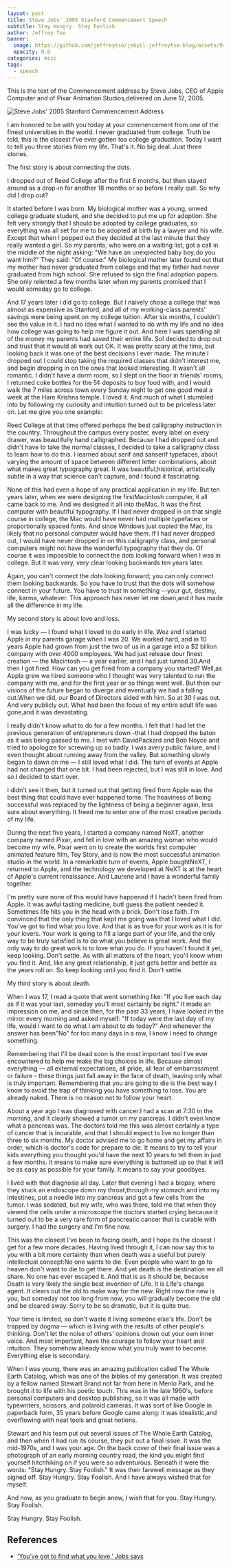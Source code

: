 ```yaml
---
layout: post
title: Steve Jobs' 2005 Stanford Commencement Speech
subtitle: Stay Hungry. Stay Foolish
author: Jeffrey Tse
banner:
  image: https://github.com/jeffreytse/jekyll-jeffreytse-blog/assets/9413601/d0bb5e1e-e969-433d-a79f-3e2e111adb27
  opacity: 0.8
categories: misc
tags:
  - speech
---
```


This is the text of the Commencement address by Steve Jobs, CEO of Apple
Computer and of Pixar Animation Studios,delivered on June 12, 2005.

![Steve Jobs' 2005 Stanford Commencement Address](https://www.youtube.com/watch?v=UF8uR6Z6KLc&style=width:100%)

I am honored to be with you today at your commencement from one of the finest
universities in the world. I never graduated from college. Truth be told, this
is the closest I've ever gotten toa college graduation. Today I want to tell
you three stories from my life. That's it. No big deal. Just three stories.

The first story is about connecting the dots.

I dropped out of Reed College after the first 6 months, but then stayed around
as a drop-in for another 18 months or so before I really quit. So why did I
drop out?

It started before I was born. My biological mother was a young, unwed college
graduate student, and she decided to put me up for adoption. She felt very
strongly that I should be adopted by college graduates, so everything was all
set for me to be adopted at birth by a lawyer and his wife. Except that when
I popped out they decided at the last minute that they really wanted a girl.
So my parents, who were on a waiting list, got a call in the middle of the
night asking: "We have an unexpected baby boy;do you want him?" They said:
"Of course." My biological mother later found out that my mother had never
graduated from college and that my father had never graduated from high
school. She refused to sign the final adoption papers. She only relented a
few months later when my parents promised that I would someday go to college.

And 17 years later I did go to college. But I naively chose a college that was
almost as expensive as Stanford, and all of my working-class parents' savings
were being spent on my college tuition. After six months, I couldn't see the
value in it. I had no idea what I wanted to do with my life and no idea how
college was going to help me figure it out. And here I was spending all of the
money my parents had saved their entire life. SoI decided to drop out and trust
that it would all work out OK. It was pretty scary at the time, but looking
back it was one of the best decisions I ever made. The minute I dropped out I
could stop taking the required classes that didn't interest me, and begin
dropping in on the ones that looked interesting. It wasn't all romantic. I
didn't have a dorm room, so I slept on the floor in friends' rooms, I returned
coke bottles for the 5¢ deposits to buy food with, and I would walk the 7
miles across town every Sunday night to get one good meal a week at the Hare
Krishna temple. I loved it. And much of what I stumbled into by following my
curiosity and intuition turned out to be priceless later on. Let me give you
one example:

Reed College at that time offered perhaps the best calligraphy instruction in
the country. Throughout the campus every poster, every label on every drawer,
was beautifully hand calligraphed. Because I had dropped out and didn't have
to take the normal classes, I decided to take a calligraphy class to learn
how to do this. I learned about serif and sanserif typefaces, about varying
the amount of space between different letter combinations, about what makes
great typography great. It was beautiful,historical, artistically subtle in a
way that science can't capture, and I found it fascinating.

None of this had even a hope of any practical application in my life. But ten
years later, when we were designing the firstMacintosh computer, it all came
back to me. And we designed it all into theMac. It was the first computer with
beautiful typography. If I had never dropped in on that single course in
college, the Mac would have never had multiple typefaces or proportionally
spaced fonts. And since Windows just copied the Mac, its likely that no
personal computer would have them. If I had never dropped out, I would have
never dropped in on this calligraphy class, and personal computers might not
have the wonderful typography that they do. Of course it was impossible to
connect the dots looking forward when I was in college. But it was very, very
clear looking backwards ten years later.

Again, you can't connect the dots looking forward; you can only connect them
looking backwards. So you have to trust that the dots will somehow connect in
your future. You have to trust in something —your gut, destiny, life, karma,
whatever. This approach has never let me down,and it has made all the
difference in my life.

My second story is about love and loss.

I was lucky — I found what I loved to do early in life. Woz and I started Apple
in my parents garage when I was 20. We worked hard, and in 10 years Apple had
grown from just the two of us in a garage into a $2 billion company with over
4000 employees. We had just release dour finest creation — the Macintosh — a
year earlier, and I had just turned 30.And then I got fired. How can you get
fired from a company you started? Well,as Apple grew we hired someone who I
thought was very talented to run the company with me, and for the first year
or so things went well. But then our visions of the future began to diverge
and eventually we had a falling out.When we did, our Board of Directors sided
with him. So at 30 I was out. And very publicly out. What had been the focus
of my entire adult life was gone,and it was devastating.

I really didn't know what to do for a few months. I felt that I had let the
previous generation of entrepreneurs down -that I had dropped the baton as it
was being passed to me. I met with DavidPackard and Bob Noyce and tried to
apologize for screwing up so badly. I was avery public failure, and I even
thought about running away from the valley. But something slowly began to dawn
on me — I still loved what I did. The turn of events at Apple had not changed
that one bit. I had been rejected, but I was still in love. And so I decided
to start over.

I didn't see it then, but it turned out that getting fired from Apple was the
best thing that could have ever happened tome. The heaviness of being
successful was replaced by the lightness of being a beginner again, less sure
about everything. It freed me to enter one of the most creative periods of my
life.

During the next five years, I started a company named NeXT, another company
named Pixar, and fell in love with an amazing woman who would become my wife.
Pixar went on to create the worlds first computer animated feature film, Toy
Story, and is now the most successful animation studio in the world. In a
remarkable turn of events, Apple boughtNeXT, I returned to Apple, and the
technology we developed at NeXT is at the heart of Apple's current renaissance.
And Laurene and I have a wonderful family together.

I'm pretty sure none of this would have happened if I hadn't been fired from
Apple. It was awful tasting medicine, butI guess the patient needed it.
Sometimes life hits you in the head with a brick. Don't lose faith. I'm
convinced that the only thing that kept me going was that I loved what I did.
You've got to find what you love. And that is as true for your work as it is
for your lovers. Your work is going to fill a large part of your life, and the
only way to be truly satisfied is to do what you believe is great work. And
the only way to do great work is to love what you do. If you haven't found it
yet, keep looking. Don't settle. As with all matters of the heart, you'll know
when you find it. And, like any great relationship, it just gets better and
better as the years roll on. So keep looking until you find it. Don't settle.

My third story is about death.

When I was 17, I read a quote that went something like: "If you live each day
as if it was your last, someday you'll most certainly be right." It made an
impression on me, and since then, for the past 33 years, I have looked in the
mirror every morning and asked myself: "If today were the last day of my life,
would I want to do what I am about to do today?" And whenever the answer has
been"No" for too many days in a row, I know I need to change something.

Remembering that I'll be dead soon is the most important tool I've ever
encountered to help me make the big choices in life. Because almost everything
— all external expectations, all pride, all fear of embarrassment or failure -
these things just fall away in the face of death, leaving only what is truly
important. Remembering that you are going to die is the best way I know to
avoid the trap of thinking you have something to lose. You are already naked.
There is no reason not to follow your heart.

About a year ago I was diagnosed with cancer.I had a scan at 7:30 in the
morning, and it clearly showed a tumor on my pancreas. I didn't even know what
a pancreas was. The doctors told me this was almost certainly a type of cancer
that is incurable, and that I should expect to live no longer than three to six
months. My doctor advised me to go home and get my affairs in order, which is
doctor's code for prepare to die. It means to try to tell your kids everything
you thought you'd have the next 10 years to tell them in just a few months. It
means to make sure everything is buttoned up so that it will be as easy as
possible for your family. It means to say your goodbyes.

I lived with that diagnosis all day. Later that evening I had a biopsy, where
they stuck an endoscope down my throat,through my stomach and into my
intestines, put a needle into my pancreas and got a few cells from the tumor.
I was sedated, but my wife, who was there, told me that when they viewed the
cells under a microscope the doctors started crying because it turned out to
be a very rare form of pancreatic cancer that is curable with surgery. I had
the surgery and I'm fine now.

This was the closest I've been to facing death, and I hope its the closest I
get for a few more decades. Having lived through it, I can now say this to you
with a bit more certainty than when death was a useful but purely intellectual
concept:No one wants to die. Even people who want to go to heaven don't want
to die to get there. And yet death is the destination we all share. No one has
ever escaped it. And that is as it should be, because Death is very likely the
single best invention of Life. It is Life's change agent. It clears out the
old to make way for the new. Right now the new is you, but someday not too
long from now, you will gradually become the old and be cleared away. Sorry to
be so dramatic, but it is quite true.

Your time is limited, so don't waste it living someone else's life. Don't be
trapped by dogma — which is living with the results of other people's thinking.
Don't let the noise of others' opinions drown out your own inner voice. And
most important, have the courage to follow your heart and intuition. They
somehow already know what you truly want to become. Everything else is
secondary.

When I was young, there was an amazing publication called The Whole Earth
Catalog, which was one of the bibles of my generation. It was created by a
fellow named Stewart Brand not far from here in Menlo Park, and he brought it
to life with his poetic touch. This was in the late 1960's, before personal
computers and desktop publishing, so it was all made with typewriters,
scissors, and polaroid cameras. It was sort of like Google in paperback form,
35 years before Google came along: it was idealistic,and overflowing with neat
tools and great notions.

Stewart and his team put out several issues of The Whole Earth Catalog, and
then when it had run its course, they put out a final issue. It was the
mid-1970s, and I was your age. On the back cover of their final issue was a
photograph of an early morning country road, the kind you might find yourself
hitchhiking on if you were so adventurous. Beneath it were the words: "Stay
Hungry. Stay Foolish." It was their farewell message as they signed off. Stay
Hungry. Stay Foolish. And I have always wished that for myself.

And now, as you graduate to begin anew, I wish that for you. Stay Hungry. Stay
Foolish.

Stay Hungry. Stay Foolish.

## References

- [‘You’ve got to find what you love,’ Jobs says](https://news.stanford.edu/2005/06/12/youve-got-find-love-jobs-says/)
